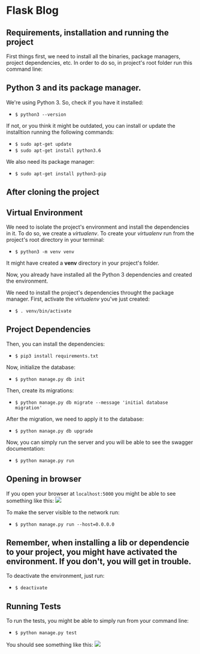 # Flask Blog
## Requirements, installation and running the project
First things first, we need to install all the binaries, package managers, project dependencies, etc. In order to do so, in project\'s root folder run this command line:

## Python 3 and its package manager.
We're using Python 3. So, check if you have it installed:
* ` $ python3 --version `

If not, or you think it might be outdated, you can install or update the installtion running the following commands:
* ` $ sudo apt-get update `
* ` $ sudo apt-get install python3.6 `

We also need its package manager:
* ` $ sudo apt-get install python3-pip `

## After cloning the project

## Virtual Environment
We need to isolate the project's environment and install the dependencies in it. To do so, we create a *virtualenv*. To create your *virtualenv* run from the project's root directory in your terminal:
* ` $ python3 -m venv venv `

It might have created a **venv** directory in your project's folder.

Now, you already have installed all the Python 3 dependencies and created the environment.

We need to install the project's dependencies throught the package manager. First, activate the *virtualenv* you've just created:
* ` $ . venv/bin/activate `


## Project Dependencies
Then, you can install the dependencies:
* ` $ pip3 install requirements.txt `

Now, initialize the database:
* ` $ python manage.py db init `

Then, create its migrations:
* ` $ python manage.py db migrate --message 'initial database migration' `

After the migration, we need to apply it to the database:
* ` $ python manage.py db upgrade `

Now, you can simply run the server and you will be able to see the swagger documentation:
* ` $ python manage.py run `


## Opening in browser
If you open your browser at `localhost:5000` you might be able to see something like this:
<img src="https://cdn-images-1.medium.com/max/800/1*Us_S2WLR3AQAyfOvkzZ38Q.png" />

To make the server visible to the network run:
* ` $ python manage.py run --host=0.0.0.0 `

## Remember, when installing a lib or dependencie to your project, you might have activated the environment. If you don't, you will get in trouble.
To deactivate the environment, just run:
* ` $ deactivate `

## Running Tests
To run the tests, you might be able to simply run from your command line:
* ` $ python manage.py test `

You should see something like this:
<img src="https://cdn-images-1.medium.com/max/800/1*6_E40FN6IFz5EtwL1JqQTw.png"/>
